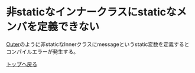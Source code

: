 # 非staticなインナークラスにstaticなメンバを定義できない

[Outer](Outer.java)のように非staticなInnerクラスにmessageというstatic変数を定義するとコンパイルエラーが発生する。

[トップへ戻る](../../../../../../../README.md)